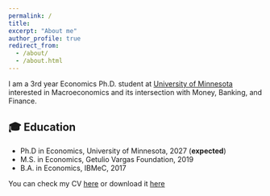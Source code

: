 ```yaml
---
permalink: /
title: 
excerpt: "About me"
author_profile: true
redirect_from:
  - /about/
  - /about.html
---
```


I am a 3rd year Economics Ph.D. student at [University of Minnesota](https://cla.umn.edu/economics/graduate/degrees/phd-economics) interested in Macroeconomics and its intersection with Money, Banking, and Finance. 


## 🎓 Education

- Ph.D in Economics, University of Minnesota, 2027 (**expected**)
- M.S. in Economics, Getulio Vargas Foundation, 2019
- B.A. in Economics, IBMeC, 2017

You can check my CV [here](/resume) or download it [here](https://github.com/angeloahm/personal-cv/blob/master/CV___Angelo_Mendes.pdf)
